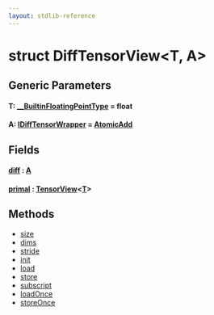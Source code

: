 ```yaml
---
layout: stdlib-reference
---
```


# struct DiffTensorView\<T, A\>

## Generic Parameters

####  <a id="typeparam-T"></a>T: [\_\_BuiltinFloatingPointType](../../interfaces/0_builtinfloatingpointtype-029hm/index.html) = float
####  <a id="typeparam-A"></a>A: [IDiffTensorWrapper](../../interfaces/idifftensorwrapper-015b/index.html) = [AtomicAdd](../atomicadd-06/index.html)

## Fields

####  <a id="decl-diff"></a>[diff](diff.html) : [A](index.html#typeparam-A)
####  <a id="decl-primal"></a>[primal](primal.html) : [TensorView](../tensorview-06/index.html)\<[T](../tensorview-06/index.html#typeparam-T)\>

## Methods

* [size](size)
* [dims](dims)
* [stride](stride)
* [init](init)
* [load](load)
* [store](store)
* [subscript](subscript)
* [loadOnce](loadonce-4)
* [storeOnce](storeonce-5)


<!-- RTD-TOC-START
```{toctree}
:titlesonly:
:hidden:

diff <diff>
dims <dims>
init <init>
load <load>
loadOnce <loadonce-4>
primal <primal>
size <size>
store <store>
storeOnce <storeonce-5>
stride <stride>
subscript <subscript>
```
RTD-TOC-END -->

